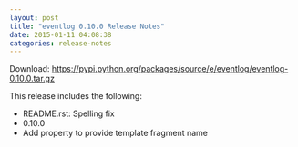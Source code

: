```yaml
---
layout: post
title: "eventlog 0.10.0 Release Notes"
date: 2015-01-11 04:08:38
categories: release-notes
---
```


Download: <https://pypi.python.org/packages/source/e/eventlog/eventlog-0.10.0.tar.gz>

This release includes the following:

* README.rst: Spelling fix
* 0.10.0
* Add property to provide template fragment name
